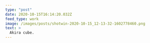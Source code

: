 ```yaml
---
type: "post"
date: 2020-10-15T16:14:20.032Z
feed_type: work
image: /images/posts/shotwin-2020-10-15_12-13-32-1602778460.png
text: >
  Akira cube.
---
```


